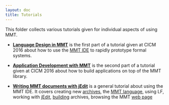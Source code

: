 ```yaml
---
layout: doc
title: Tutorials
---
```


This folder collects various tutorials given for individual aspects of using MMT.

* **[Language Design in MMT](prototyping/)** is the first part of a tutorial given at CICM 2016 about how to use the [MMT IDE](../applications/jedit.html) to rapidly prototype formal systems.

* **[Application Development with MMT](applications/)** is the second part of a tutorial given at CICM 2016 about how to build applications on top of the MMT library.

* **[Writing MMT documents with jEdit](jedit/)** is a general tutorial about using the MMT IDE. It covers creating new [archives](../applications/archives.html), the [MMT language](../language), using LF, working with [jEdit](../applications/jedit.html), [building](../applications/building.html) archives, browsing the MMT [web page](applications/server.html)
